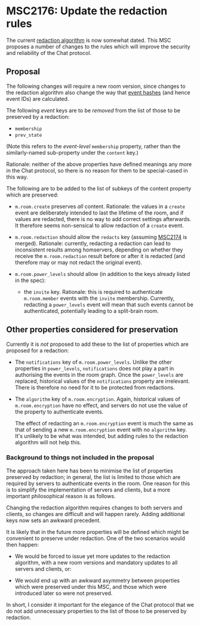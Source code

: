 # MSC2176: Update the redaction rules

The current [redaction
algorithm](https://chat.api-spec.dingshunyu.top/client_server/r0.5.0#redactions) is now
somewhat dated. This MSC proposes a number of changes to the rules which will
improve the security and reliability of the Chat protocol.

## Proposal

The following changes will require a new room version, since changes to the
redaction algorithm also change the way that [event
hashes](https://chat.api-spec.dingshunyu.top/server_server/r0.1.2#calculating-the-reference-hash-for-an-event)
(and hence event IDs) are calculated.

The following *event* keys are to be *removed* from the list of those to be
preserved by a redaction:

 * `membership`
 * `prev_state`

(Note this refers to the *event-level* `membership` property, rather than the
similarly-named sub-property under the `content` key.)

Rationale: neither of the above properties have defined meanings any more in the Chat
protocol, so there is no reason for them to be special-cased in this way.

The following are to be added to the list of subkeys of the content property
which are preserved:

 * `m.room.create` preserves *all* content. Rationale: the values in a
   `create` event are deliberately intended to last the lifetime of the room,
   and if values are redacted, there is no way to add correct settings
   afterwards. It therefore seems non-sensical to allow redaction of a `create`
   event.

 * `m.room.redaction` should allow the `redacts` key (assuming
   [MSC2174](https://github.com/matrix-org/matrix-doc/pull/2174) is merged).
   Rationale: currently, redacting a redaction can lead to inconsistent results
   among homservers, depending on whether they receive the `m.room.redaction`
   result before or after it is redacted (and therefore may or may not redact
   the original event).

 * `m.room.power_levels` should allow (in addition to the keys already listed
   in the spec):

   * the `invite` key. Rationale: this is required to authenticate
     `m.room.member` events with the `invite` membership. Currently, redacting
     a `power_levels` event will mean that such events cannot be authenticated,
     potentially leading to a split-brain room.

## Other properties considered for preservation

Currently it is *not* proposed to add these to the list of properties which are
proposed for a redaction:

 * The `notifications` key of `m.room.power_levels`. Unlike the other
   properties in `power_levels`, `notifications` does not play a part in
   authorising the events in the room graph. Once the `power_levels` are
   replaced, historical values of the `notifications` property are
   irrelevant. There is therefore no need for it to be protected from
   redactions.

 * The `algorithm` key of `m.room.encryption`. Again, historical values of
   `m.room.encryption` have no effect, and servers do not use the value of the
   property to authenticate events.

   The effect of redacting an `m.room.encryption` event is much the same as that
   of sending a new `m.room.encryption` event with no `algorithm` key. It's
   unlikely to be what was intended, but adding rules to the redaction
   algorithm will not help this.

### Background to things not included in the proposal

The approach taken here has been to minimise the list of properties preserved
by redaction; in general, the list is limited to those which are required by
servers to authenticate events in the room. One reason for this is to simplify
the implementation of servers and clients, but a more important philosophical
reason is as follows.

Changing the redaction algorithm requires changes to both servers and clients,
so changes are difficult and will happen rarely. Adding additional keys now
sets an awkward precedent.

It is likely that in the future more properties will be defined which might be
convenient to preserve under redaction. One of the two scenarios would then
happen:

 * We would be forced to issue yet more updates to the redaction algorithm,
   with a new room versions and mandatory updates to all servers and clients, or:

 * We would end up with an awkward asymmetry between properties which were
   preserved under this MSC, and those which were introduced later so were not
   preserved.

In short, I consider it important for the elegance of the Chat protocol that
we do not add unnecessary properties to the list of those to be preserved by
redaction.
